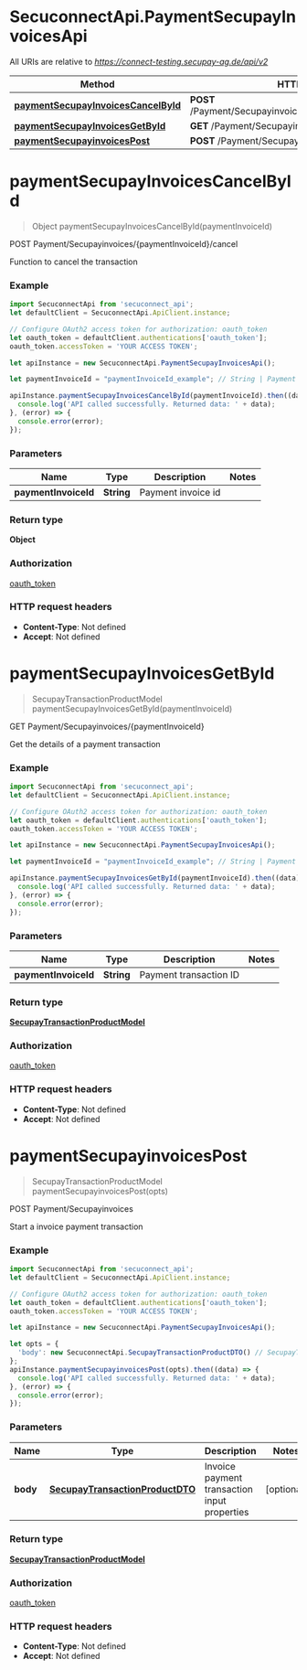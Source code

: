 # SecuconnectApi.PaymentSecupayInvoicesApi

All URIs are relative to *https://connect-testing.secupay-ag.de/api/v2*

Method | HTTP request | Description
------------- | ------------- | -------------
[**paymentSecupayInvoicesCancelById**](PaymentSecupayInvoicesApi.md#paymentSecupayInvoicesCancelById) | **POST** /Payment/Secupayinvoices/{paymentInvoiceId}/cancel | POST Payment/Secupayinvoices/{paymentInvoiceId}/cancel
[**paymentSecupayInvoicesGetById**](PaymentSecupayInvoicesApi.md#paymentSecupayInvoicesGetById) | **GET** /Payment/Secupayinvoices/{paymentInvoiceId} | GET Payment/Secupayinvoices/{paymentInvoiceId}
[**paymentSecupayinvoicesPost**](PaymentSecupayInvoicesApi.md#paymentSecupayinvoicesPost) | **POST** /Payment/Secupayinvoices | POST Payment/Secupayinvoices


<a name="paymentSecupayInvoicesCancelById"></a>
# **paymentSecupayInvoicesCancelById**
> Object paymentSecupayInvoicesCancelById(paymentInvoiceId)

POST Payment/Secupayinvoices/{paymentInvoiceId}/cancel

Function to cancel the transaction

### Example
```javascript
import SecuconnectApi from 'secuconnect_api';
let defaultClient = SecuconnectApi.ApiClient.instance;

// Configure OAuth2 access token for authorization: oauth_token
let oauth_token = defaultClient.authentications['oauth_token'];
oauth_token.accessToken = 'YOUR ACCESS TOKEN';

let apiInstance = new SecuconnectApi.PaymentSecupayInvoicesApi();

let paymentInvoiceId = "paymentInvoiceId_example"; // String | Payment invoice id

apiInstance.paymentSecupayInvoicesCancelById(paymentInvoiceId).then((data) => {
  console.log('API called successfully. Returned data: ' + data);
}, (error) => {
  console.error(error);
});

```

### Parameters

Name | Type | Description  | Notes
------------- | ------------- | ------------- | -------------
 **paymentInvoiceId** | **String**| Payment invoice id | 

### Return type

**Object**

### Authorization

[oauth_token](../README.md#oauth_token)

### HTTP request headers

 - **Content-Type**: Not defined
 - **Accept**: Not defined

<a name="paymentSecupayInvoicesGetById"></a>
# **paymentSecupayInvoicesGetById**
> SecupayTransactionProductModel paymentSecupayInvoicesGetById(paymentInvoiceId)

GET Payment/Secupayinvoices/{paymentInvoiceId}

Get the details of a payment transaction

### Example
```javascript
import SecuconnectApi from 'secuconnect_api';
let defaultClient = SecuconnectApi.ApiClient.instance;

// Configure OAuth2 access token for authorization: oauth_token
let oauth_token = defaultClient.authentications['oauth_token'];
oauth_token.accessToken = 'YOUR ACCESS TOKEN';

let apiInstance = new SecuconnectApi.PaymentSecupayInvoicesApi();

let paymentInvoiceId = "paymentInvoiceId_example"; // String | Payment transaction ID

apiInstance.paymentSecupayInvoicesGetById(paymentInvoiceId).then((data) => {
  console.log('API called successfully. Returned data: ' + data);
}, (error) => {
  console.error(error);
});

```

### Parameters

Name | Type | Description  | Notes
------------- | ------------- | ------------- | -------------
 **paymentInvoiceId** | **String**| Payment transaction ID | 

### Return type

[**SecupayTransactionProductModel**](SecupayTransactionProductModel.md)

### Authorization

[oauth_token](../README.md#oauth_token)

### HTTP request headers

 - **Content-Type**: Not defined
 - **Accept**: Not defined

<a name="paymentSecupayinvoicesPost"></a>
# **paymentSecupayinvoicesPost**
> SecupayTransactionProductModel paymentSecupayinvoicesPost(opts)

POST Payment/Secupayinvoices

Start a invoice payment transaction

### Example
```javascript
import SecuconnectApi from 'secuconnect_api';
let defaultClient = SecuconnectApi.ApiClient.instance;

// Configure OAuth2 access token for authorization: oauth_token
let oauth_token = defaultClient.authentications['oauth_token'];
oauth_token.accessToken = 'YOUR ACCESS TOKEN';

let apiInstance = new SecuconnectApi.PaymentSecupayInvoicesApi();

let opts = { 
  'body': new SecuconnectApi.SecupayTransactionProductDTO() // SecupayTransactionProductDTO | Invoice payment transaction input properties
};
apiInstance.paymentSecupayinvoicesPost(opts).then((data) => {
  console.log('API called successfully. Returned data: ' + data);
}, (error) => {
  console.error(error);
});

```

### Parameters

Name | Type | Description  | Notes
------------- | ------------- | ------------- | -------------
 **body** | [**SecupayTransactionProductDTO**](SecupayTransactionProductDTO.md)| Invoice payment transaction input properties | [optional] 

### Return type

[**SecupayTransactionProductModel**](SecupayTransactionProductModel.md)

### Authorization

[oauth_token](../README.md#oauth_token)

### HTTP request headers

 - **Content-Type**: Not defined
 - **Accept**: Not defined

